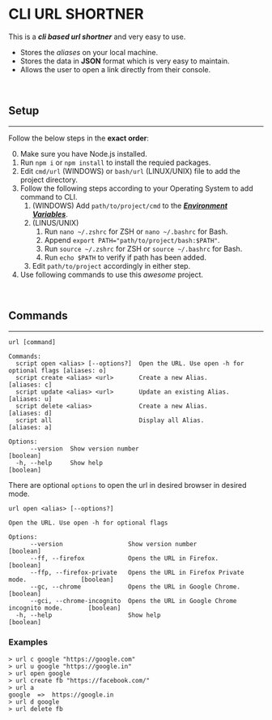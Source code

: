 # CLI URL SHORTNER

This is a **_cli based url shortner_** and very easy to use.

-   Stores the _aliases_ on your local machine.
-   Stores the data in **JSON** format which is very easy to maintain.
-   Allows the user to open a link directly from their console.

<br/>

## Setup

---

Follow the below steps in the **exact order**:

0. Make sure you have Node.js installed.
1. Run `npm i` or `npm install` to install the requied packages.
2. Edit `cmd/url` (WINDOWS) or `bash/url` (LINUX/UNIX) file to add the project directory.
3. Follow the following steps according to your Operating System to add command to CLI.
    1. (WINDOWS) Add `path/to/project/cmd` to the [**_Environment Variables_**](https://www.architectryan.com/2018/03/17/add-to-the-path-on-windows-10/).
    2. (LINUS/UNIX)
        1. Run `nano ~/.zshrc` for ZSH or `nano ~/.bashrc` for Bash.
        2. Append `export PATH="path/to/project/bash:$PATH"`.
        3. Run `source ~/.zshrc` for ZSH or `source ~/.bashrc` for Bash.
        4. Run `echo $PATH` to verify if path has been added.
    3. Edit `path/to/project` accordingly in either step.
4. Use following commands to use this _awesome_ project.

</br>

## Commands

---

```
url [command]

Commands:
  script open <alias> [--options?]  Open the URL. Use open -h for optional flags [aliases: o]
  script create <alias> <url>       Create a new Alias.                          [aliases: c]
  script update <alias> <url>       Update an existing Alias.                    [aliases: u]
  script delete <alias>             Create a new Alias.                          [aliases: d]
  script all                        Display all Alias.                           [aliases: a]

Options:
      --version  Show version number                                               [boolean]
  -h, --help     Show help                                                         [boolean]
```

There are optional `options` to open the url in desired browser in desired mode.

```
url open <alias> [--options?]

Open the URL. Use open -h for optional flags

Options:
      --version                  Show version number                                  [boolean]
      --ff, --firefox            Opens the URL in Firefox.                            [boolean]
      --ffp, --firefox-private   Opens the URL in Firefox Private mode.               [boolean]
      --gc, --chrome             Opens the URL in Google Chrome.                      [boolean]
      --gci, --chrome-incognito  Opens the URL in Google Chrome incognito mode.       [boolean]
  -h, --help                     Show help                                            [boolean]
```

### Examples

```
> url c google "https://google.com"
> url u google "https://google.in"
> url open google
> url create fb "https://facebook.com/"
> url a
google  =>  https://google.in
> url d google
> url delete fb
```
